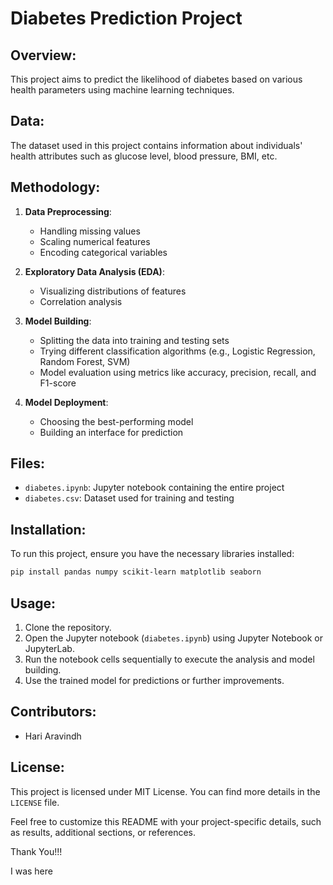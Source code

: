 # Diabetes Prediction Project

## Overview:  
This project aims to predict the likelihood of diabetes based on various health parameters using machine learning techniques. 

## Data:
The dataset used in this project contains information about individuals' health attributes such as glucose level, blood pressure, BMI, etc. 

## Methodology:
1. **Data Preprocessing**: 
   - Handling missing values
   - Scaling numerical features 
   - Encoding categorical variables   
   
2. **Exploratory Data Analysis (EDA)**: 
   - Visualizing distributions of features
   - Correlation analysis
   
3. **Model Building**:
   - Splitting the data into training and testing sets
   - Trying different classification algorithms (e.g., Logistic Regression, Random Forest, SVM)
   - Model evaluation using metrics like accuracy, precision, recall, and F1-score
   
4. **Model Deployment**:
   
   - Choosing the best-performing model
   - Building an interface for prediction
   
## Files:

- `diabetes.ipynb`: Jupyter notebook containing the entire project
- `diabetes.csv`: Dataset used for training and testing

## Installation:

To run this project, ensure you have the necessary libraries installed:
```bash
pip install pandas numpy scikit-learn matplotlib seaborn
```


## Usage:
1. Clone the repository.
2. Open the Jupyter notebook (`diabetes.ipynb`) using Jupyter Notebook or JupyterLab.
3. Run the notebook cells sequentially to execute the analysis and model building.
4. Use the trained model for predictions or further improvements.

## Contributors:
- Hari Aravindh

## License:
This project is licensed under MIT License. You can find more details in the `LICENSE` file.

Feel free to customize this README with your project-specific details, such as results, additional sections, or references.

Thank You!!!

I was here
